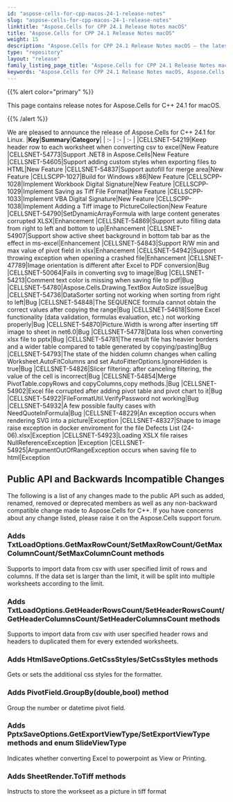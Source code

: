 ```yaml
---
id: "aspose-cells-for-cpp-macos-24-1-release-notes"
slug: "aspose-cells-for-cpp-macos-24-1-release-notes"
linktitle: "Aspose.Cells for CPP 24.1 Release Notes macOS"
title: "Aspose.Cells for CPP 24.1 Release Notes macOS"
weight: 15
description: "Aspose.Cells for CPP 24.1 Release Notes macOS – the latest enhancements, new features, and fixes."
type: "repository"
layout: "release"
family_listing_page_title: "Aspose.Cells for CPP 24.1 Release Notes macOS"
keywords: "Aspose.Cells for CPP 24.1 Release Notes macOS, Aspose.Cells for CPP 24.1 macOS updates and fixes"
---
```


{{% alert color="primary" %}}

This page contains release notes for Aspose.Cells for C++ 24.1 for macOS.

{{% /alert %}}

We are pleased to announce the release of Aspose.Cells for C++ 24.1 for Linux.
|**Key**|**Summary**|**Category**|
| :- | :- | :- |
|CELLSNET-54219|Keep header row to each worksheet when converting csv to excel|New Feature
|CELLSNET-54773|Support .NET8 in Aspose.Cells|New Feature
|CELLSNET-54605|Support adding custom styles when exporting files to HTML|New Feature
|CELLSNET-54837|Support autofill for merge area|New Feature
|CELLSCPP-1027|Build for Windows x86|New Feature
|CELLSCPP-1028|Implement Workbook Digital Signature|New Feature
|CELLSCPP-1029|Implement Saving as Tiff File Format|New Feature
|CELLSCPP-1033|Implement VBA Digital Signature|New Feature
|CELLSCPP-1038|Implement Adding a Tiff image to PictureCollection|New Feature
|CELLSNET-54790|SetDynamicArrayFormula with large content generates corrupted XLSX|Enhancement
|CELLSNET-54869|Support auto filling data from right to left and bottom to up|Enhancement
|CELLSNET-54907|Support show active sheet background in bottom tab bar as the effect in ms-excel|Enhancement
|CELLSNET-54843|Support R/W min and max value of pivot field in xlsx|Enhancement
|CELLSNET-54942|Support throwing exception when opening a crashed file|Enhancement
|CELLSNET-47789|Image orientation is different after Excel to PDF conversion|Bug
|CELLSNET-50064|Fails in converting svg to image|Bug
|CELLSNET-54213|Comment text color is missing when saving file to pdf|Bug
|CELLSNET-54780|Aspose.Cells.Drawing.TextBox AutoSize issue|Bug
|CELLSNET-54736|DataSorter sorting not working when sorting from right to left|Bug
|CELLSNET-54848|The SEQUENCE formula cannot obtain the correct values after copying the range|Bug
|CELLSNET-54618|Some Excel functionality (data validation, formulas evaluation, etc.) not working properly|Bug
|CELLSNET-54870|Picture.Width is wrong after inserting tiff image to sheet in net6.0|Bug
|CELLSNET-54778|Data loss when converting xlsx file to pptx|Bug
|CELLSNET-54781|The result file has heavier borders and a wider table compared to table generated by copying/pasting|Bug
|CELLSNET-54793|The state of the hidden column changes when calling Worksheet.AutoFitColumns and set AutoFitterOptions.IgnoreHidden is true|Bug
|CELLSNET-54826|Slicer filtering: after canceling filtering, the value of the cell is incorrect|Bug
|CELLSNET-54854|Merge PivotTable.copyRows and copyColumns,copy methods.|Bug
|CELLSNET-54902|Excel file corrupted after adding pivot table and pivot chart to it|Bug
|CELLSNET-54922|FileFormatUtil.VerifyPassword not working|Bug
|CELLSNET-54932|A few possible faulty cases with NeedQuoteInFormula|Bug
|CELLSNET-48229|An exception occurs when rendering SVG into a picture|Exception
|CELLSNET-48327|Shape to image raise exception in docker enviroment for the file Defects List (24-06).xlsx|Exception
|CELLSNET-54923|Loading XSLX file raises NullReferenceException |Exception
|CELLSNET-54925|ArgumentOutOfRangeException occurs when saving file to html|Exception

## **Public API and Backwards Incompatible Changes**

The following is a list of any changes made to the public API such as added, renamed, removed or deprecated members as well as any non-backward compatible change made to Aspose.Cells for C++. If you have concerns about any change listed, please raise it on the Aspose.Cells support forum.

### **Adds TxtLoadOptions.GetMaxRowCount/SetMaxRowCount/GetMaxColumnCount/SetMaxColumnCount methods**

Supports to import data from csv with user specified limit of rows and columns. If the data set is larger than the limit, it will be split into multiple worksheets according to the limit.

### **Adds TxtLoadOptions.GetHeaderRowsCount/SetHeaderRowsCount/GetHeaderColumnsCount/SetHeaderColumnsCount methods**

Supports to import data from csv with user specified header rows and headers to duplicated them for every extended worksheets.

### **Adds HtmlSaveOptions.GetCssStyles/SetCssStyles methods**

Gets or sets the additional css styles for the formatter.

### **Adds PivotField.GroupBy(double,bool) method**

Group the number or datetime pivot field.

### **Adds PptxSaveOptions.GetExportViewType/SetExportViewType methods and enum SlideViewType**

Indicates whether converting Excel to powerpoint as View or Printing.

### **Adds SheetRender.ToTiff methods**

Instructs to store the workseet as a picture in tiff format